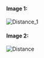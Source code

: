 #### Image 1:

![Distance_1](https://user-images.githubusercontent.com/94313525/144285660-4c5867f7-3b69-40c9-ae99-5eebfdcaf903.jpeg)

#### Image 2:

![Distance](https://user-images.githubusercontent.com/94313525/144285811-a9d7c5bb-bc21-4826-a0a6-67e5273d0782.jpeg)
